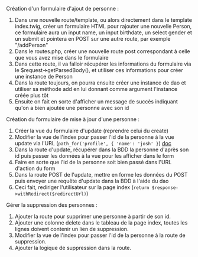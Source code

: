 Création d'un formulaire d'ajout de personne :
1. Dans une nouvelle route/template, ou alors directement dans le template index.twig, créer un formulaire HTML pour rajouter une nouvelle Person, ce formulaire aura un input name, un input birthdate, un select gender et un submit et pointera en POST sur une autre route, par exemple "/addPerson"
2. Dans le routes.php, créer une nouvelle route post correspondant à celle que vous avez mise dans le formulaire
3. Dans cette route, il va falloir récupérer les informations du formulaire via le $request->getParsedBody(), et utiliser ces informations pour créer une instance de Person
4. Dans la route toujours, on pourra ensuite créer une instance de dao et utiliser sa méthode add en lui donnant comme argument l'instance créée plus tôt
5. Ensuite on fait en sorte d'afficher un message de succès indiquant qu'on a bien ajoutée une personne avec son id

Création du formulaire de mise à jour d'une personne :
1. Créer la vue du formulaire d'update (reprendre celui du create)
2. Modifier la vue de l'index pour passer l'id de la personne à la vue update via l'URL (`path_for('profile', { 'name': 'josh' }`) [doc](https://www.slimframework.com/docs/v3/features/templates.html)
3. Dans la route d'update, récupérer dans la BDD la personne d'après son id puis passer les données à la vue pour les afficher dans le form
4. Faire en sorte que l'id de la personne soit bien passé dans l'URL d'action du form
5. Dans la route POST de l'update, mettre en forme les données du POST puis envoyer une requête d'update dans la BDD à l'aide du dao
6. Ceci fait, rediriger l'utilisateur sur la page index (`return $response->withRedirect($redirectUrl)`)

Gérer la suppression des personnes :
1. Ajouter la route pour supprimer une personne à partir de son id.
2. Ajouter une colonne delete dans le tableau de la page index, toutes les lignes doivent contenir un lien de suppression.
3. Modifier la vue de l'index pour passer l'id de la personne à la route de suppression.
4. Ajouter la logique de suppression dans la route.

